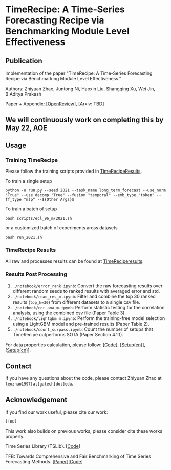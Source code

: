 # TimeRecipe: A Time-Series Forecasting Recipe via Benchmarking Module Level Effectiveness

## Publication

Implementation of the paper "TimeRecipe: A Time-Series Forecasting Recipe via Benchmarking Module Level Effectiveness."

Authors: Zhiyuan Zhao, Juntong Ni, Haoxin Liu, Shangqing Xu, Wei Jin, B.Aditya Prakash

Paper + Appendix: [[OpenReview](https://openreview.net/forum?id=Nak9Gn0NkO&referrer=%5BAuthor%20Console%5D(%2Fgroup%3Fid%3DNeurIPS.cc%2F2025%2FDatasets_and_Benchmarks_Track%2FAuthors%23your-submissions))], [Arxiv: TBD]

## We will continuously work on completing this by May 22, AOE

## Usage

### Training TimeRecipe

Please follow the training scripts provided in [TimeRecipeResults](https://github.com/AdityaLab/TimeRecipeResults).

To train a single setup

```
python -u run.py --seed 2021 --task_name long_term_forecast --use_norm "True" --use_decomp "True" --fusion "temporal" --emb_type "token" --ff_type "mlp" --${Other Args}$
```

To train a batch of setup

```
bash scripts/ecl_96_m/2021.sh 
```

or a customized batch of experiments aross datasets

```
bash run_2021.sh
```

### TimeRecipe Results

All raw and processes results can be found at [TimeReciperesults](https://github.com/AdityaLab/TimeRecipeResults).

### Results Post Processing

1. `./notebook/error_rank.ipynb`: Convert the raw forecasting results over different random seeds to ranked results with averaged error and std.
2. `./notebook/read_res_m.ipynb`: Filter and combine the top 30 ranked results (`top_k=30`) from different datasets to a single csv file.
3. `./notebook/cor_ana_m.ipynb`: Perform statistic testing for the correlation analysis, using the combined csv file (Paper Table 3).
4. `./notebook/lightgbm_m.ipynb`: Perform the training-free model selection using a LightGBM model and pre-trained results (Paper Table 2).
5. `./notebook/count_surpass.ipynb`: Count the number of setups that TimeRecipe outperforms SOTA (Paper Section 4.1.1).

For data properties calculation, please follow: [[Code](https://github.com/decisionintelligence/TFB/tree/master/characteristics_extractor)], [[Setup(en)](https://github.com/decisionintelligence/TFB/blob/master/characteristics_extractor/Readme_en.md)], [[Setup(cn)](https://github.com/decisionintelligence/TFB/blob/master/characteristics_extractor/Readme_chn.md)].

## Contact

If you have any questions about the code, please contact Zhiyuan Zhao at `leozhao1997[at]gatech[dot]edu`.


## Acknowledgement

If you find our work useful, please cite our work:

```
[TBD]
```

This work also builds on previous works, please consider cite these works properly.

Time Series Library (TSLib). [[Code](https://github.com/thuml/Time-Series-Library)]

TFB: Towards Comprehensive and Fair Benchmarking of Time Series Forecasting Methods. [[Paper](https://arxiv.org/abs/2403.20150)][[Code](https://github.com/decisionintelligence/TFB)]


